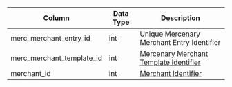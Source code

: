 | Column                    | Data Type | Description                                                          |
| ------------------------- | --------- | -------------------------------------------------------------------- |
| merc_merchant_entry_id    | int       | Unique Mercenary Merchant Entry Identifier                           |
| merc_merchant_template_id | int       | [Mercenary Merchant Template Identifier](merc_merchant_templates.md) |
| merchant_id               | int       | [Merchant Identifier](merchantlist.md)                               |